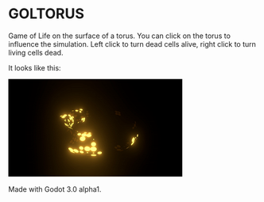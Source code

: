 # GOLTORUS
Game of Life on the surface of a torus. You can click on the torus to influence the simulation. Left click to turn dead cells alive, right click to turn living cells dead.


It looks like this:

![goltorus](https://github.com/Bauxitedev/goltorus/raw/master/promo/goltorus.gif)

Made with Godot 3.0 alpha1.
